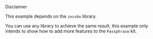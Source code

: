 <div class="pb_pill_kit_warning"><div class="pb_title_kit_size_4 pb_pill_text">Disclaimer</div></div>

This example depends on the `zxcvbn` library. 

You can use any library to achieve the same result, this example only intends to show how to add more features to the `Passphrase` kit.
